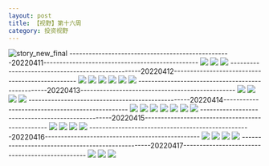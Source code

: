 ```yaml
---
layout: post
title: 【视野】第十六周
category: 投资视野
---
```

![story_new_final](http://rbwl8nwm4.hd-bkt.clouddn.com/img/story_new_final_0322.png)
--------------------------------------------------20220411------------------------------------------------
![](http://rbwl8nwm4.hd-bkt.clouddn.com/img/factors-220411-1.png)
![](http://rbwl8nwm4.hd-bkt.clouddn.com/img/factors-220411-2.png)
![](http://rbwl8nwm4.hd-bkt.clouddn.com/img/factors-220411-3.png)
--------------------------------------------------20220412------------------------------------------------
![](http://rbwl8nwm4.hd-bkt.clouddn.com/img/factors-220413-1.png)
![](http://rbwl8nwm4.hd-bkt.clouddn.com/img/factors-220413-2.png)
![](http://rbwl8nwm4.hd-bkt.clouddn.com/img/factors-220413-3.png)
![](http://rbwl8nwm4.hd-bkt.clouddn.com/img/factors-220413-4.png)
![](http://rbwl8nwm4.hd-bkt.clouddn.com/img/factors-220413-5.png)
![](http://rbwl8nwm4.hd-bkt.clouddn.com/img/factors-220413-6.png)
--------------------------------------------------20220413------------------------------------------------
![](http://rbwl8nwm4.hd-bkt.clouddn.com/img/factors-220413-7.png)
![](http://rbwl8nwm4.hd-bkt.clouddn.com/img/factors-220413-8.png)
![](http://rbwl8nwm4.hd-bkt.clouddn.com/img/factors-220413-9.png)
![](http://rbwl8nwm4.hd-bkt.clouddn.com/img/factors-220413-10.png)
--------------------------------------------------20220414------------------------------------------------
![](http://rbwl8nwm4.hd-bkt.clouddn.com/img/factors-220414-1.png)
![](http://rbwl8nwm4.hd-bkt.clouddn.com/img/factors-220414-2.png)
![](http://rbwl8nwm4.hd-bkt.clouddn.com/img/factors-220414-3.png)
![](http://rbwl8nwm4.hd-bkt.clouddn.com/img/factors-220414-4.png)
![](http://rbwl8nwm4.hd-bkt.clouddn.com/img/factors-220414-5.png)
![](http://rbwl8nwm4.hd-bkt.clouddn.com/img/factors-220414-6.png)
![](http://rbwl8nwm4.hd-bkt.clouddn.com/img/factors-220414-7.png)
--------------------------------------------------20220415------------------------------------------------
![](http://rbwl8nwm4.hd-bkt.clouddn.com/img/factors-220415-1.png)
![](http://rbwl8nwm4.hd-bkt.clouddn.com/img/factors-220415-2.png)
![](http://rbwl8nwm4.hd-bkt.clouddn.com/img/factors-220415-3.png)
![](http://rbwl8nwm4.hd-bkt.clouddn.com/img/factors-220415-4.png)
--------------------------------------------------20220416------------------------------------------------
![](http://rbwl8nwm4.hd-bkt.clouddn.com/img/factors-new-220416-1.png)
![](http://rbwl8nwm4.hd-bkt.clouddn.com/img/factors-new-220416-2.png)
![](http://rbwl8nwm4.hd-bkt.clouddn.com/img/factors-new-220416-3.png)
![](http://rbwl8nwm4.hd-bkt.clouddn.com/img/factors-new-220416-4.png)
--------------------------------------------------20220417------------------------------------------------
![](http://rbwl8nwm4.hd-bkt.clouddn.com/img/factors-220417-1.png)
![](http://rbwl8nwm4.hd-bkt.clouddn.com/img/factors-220417-2.png)
![](http://rbwl8nwm4.hd-bkt.clouddn.com/img/factors-220417-3.png)

  





